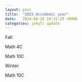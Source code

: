 ```yaml
---
layout: post
title:  "2025 Accademic year"
date:   2024-08-26 19:31:29 +0900
categories: jekyll update
---
```


Fall: 

Math 4C


Math 10C


Winter:


Math 10C




